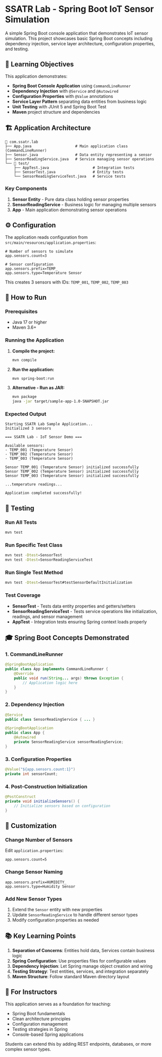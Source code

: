 # SSATR Lab - Spring Boot IoT Sensor Simulation

A simple Spring Boot console application that demonstrates IoT sensor simulation. This project showcases basic Spring Boot concepts including dependency injection, service layer architecture, configuration properties, and testing.

## 🎯 Learning Objectives

This application demonstrates:
- **Spring Boot Console Application** using `CommandLineRunner`
- **Dependency Injection** with `@Service` and `@Autowired`
- **Configuration Properties** with `@Value` annotations
- **Service Layer Pattern** separating data entities from business logic
- **Unit Testing** with JUnit 5 and Spring Boot Test
- **Maven** project structure and dependencies

## 🏗️ Application Architecture

```
📁 com.ssatr.lab
├── App.java                    # Main application class (CommandLineRunner)
├── Sensor.java                 # Data entity representing a sensor
├── SensorReadingService.java   # Service managing sensor operations
└── 📁 test/
    ├── AppTest.java                    # Integration tests
    ├── SensorTest.java                 # Entity tests
    └── SensorReadingServiceTest.java   # Service tests
```

### Key Components

1. **Sensor Entity** - Pure data class holding sensor properties
2. **SensorReadingService** - Business logic for managing multiple sensors
3. **App** - Main application demonstrating sensor operations

## ⚙️ Configuration

The application reads configuration from `src/main/resources/application.properties`:

```properties
# Number of sensors to simulate
app.sensors.count=3

# Sensor configuration
app.sensors.prefix=TEMP_
app.sensors.type=Temperature Sensor
```

This creates 3 sensors with IDs: `TEMP_001`, `TEMP_002`, `TEMP_003`

## 🚀 How to Run

### Prerequisites
- Java 17 or higher
- Maven 3.6+

### Running the Application

1. **Compile the project:**
   ```bash
   mvn compile
   ```

2. **Run the application:**
   ```bash
   mvn spring-boot:run
   ```

3. **Alternative - Run as JAR:**
   ```bash
   mvn package
   java -jar target/sample-app-1.0-SNAPSHOT.jar
   ```

### Expected Output
```
Starting SSATR Lab Sample Application...
Initialized 3 sensors

=== SSATR Lab - IoT Sensor Demo ===

Available sensors:
- TEMP_001 (Temperature Sensor)
- TEMP_002 (Temperature Sensor)
- TEMP_003 (Temperature Sensor)

Sensor TEMP_001 (Temperature Sensor) initialized successfully
Sensor TEMP_002 (Temperature Sensor) initialized successfully
Sensor TEMP_003 (Temperature Sensor) initialized successfully

...temperature readings...

Application completed successfully!
```

## 🧪 Testing

### Run All Tests
```bash
mvn test
```

### Run Specific Test Class
```bash
mvn test -Dtest=SensorTest
mvn test -Dtest=SensorReadingServiceTest
```

### Run Single Test Method
```bash
mvn test -Dtest=SensorTest#testSensorDefaultInitialization
```

### Test Coverage
- **SensorTest** - Tests data entity properties and getters/setters
- **SensorReadingServiceTest** - Tests service operations like initialization, readings, and sensor management
- **AppTest** - Integration tests ensuring Spring context loads properly

## 🎓 Spring Boot Concepts Demonstrated

### 1. CommandLineRunner
```java
@SpringBootApplication
public class App implements CommandLineRunner {
    @Override
    public void run(String... args) throws Exception {
        // Application logic here
    }
}
```

### 2. Dependency Injection
```java
@Service
public class SensorReadingService { ... }

@SpringBootApplication
public class App {
    @Autowired
    private SensorReadingService sensorReadingService;
}
```

### 3. Configuration Properties
```java
@Value("${app.sensors.count:1}")
private int sensorCount;
```

### 4. Post-Construction Initialization
```java
@PostConstruct
private void initializeSensors() {
    // Initialize sensors based on configuration
}
```

## 🔧 Customization

### Change Number of Sensors
Edit `application.properties`:
```properties
app.sensors.count=5
```

### Change Sensor Naming
```properties
app.sensors.prefix=HUMIDITY_
app.sensors.type=Humidity Sensor
```

### Add New Sensor Types
1. Extend the `Sensor` entity with new properties
2. Update `SensorReadingService` to handle different sensor types
3. Modify configuration properties as needed

## 📚 Key Learning Points

1. **Separation of Concerns**: Entities hold data, Services contain business logic
2. **Spring Configuration**: Use properties files for configurable values
3. **Dependency Injection**: Let Spring manage object creation and wiring
4. **Testing Strategy**: Test entities, services, and integration separately
5. **Maven Structure**: Follow standard Maven directory layout

## 🤝 For Instructors

This application serves as a foundation for teaching:
- Spring Boot fundamentals
- Clean architecture principles
- Configuration management
- Testing strategies in Spring
- Console-based Spring applications

Students can extend this by adding REST endpoints, databases, or more complex sensor types.